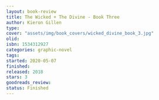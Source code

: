 ```yaml
--- 
layout: book-review 
title: The Wicked + The Divine - Book Three 
author: Kieron Gillen 
type: 
cover: "assets/img/book_covers/wicked_divine_book_3.jpg"
olid:  
isbn: 1534312927
categories: graphic-novel
tags:  
started: 2020-05-07
finished: 
released: 2018
stars: 3
goodreads_review:  
status: Finished
---  
```

